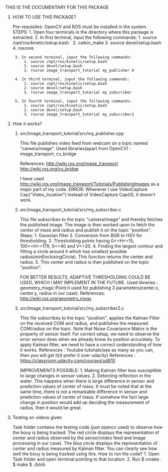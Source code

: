 THIS IS THE DOCUMENTARY FOR THIS PACKAGE

1. HOW TO USE THIS PACKAGE?

	Pre-requisites: OpenCV and ROS must be installed in the system.
	STEPS:
		1. Open four terminals in the directory where this package is extracted.
		2. In first terminal, input the following commands:
			1. source /opt/ros/kinetic/setup.bash
		`	2. catkin_make
			3. source devel/setup.bash
			4. roscore
		
		3. In second terminal, input the following commands:
			1. source /opt/ros/kinetic/setup.bash
			2. source devel/setup.bash
			3. rosrun image_transport_tutorial my_publisher 0

		4. In third terminal, input the following commands:
			1. source /opt/ros/kinetic/setup.bash
			2. source devel/setup.bash
			3. rosrun image_transport_tutorial my_subscriber

		5. In fourth terminal, input the following commands:
			1. source /opt/ros/kinetic/setup.bash
			2. source devel/setup.bash
			3. rosrun image_transport_tutorial my_subscriber2 





2. How it works?
	
	1. src/image_transport_tutorial/src/my_publisher.cpp 
		
		This file publishes video feed from webcam on a topic named "camera/image".
		Used libraries(apart from OpenCV) : image_transport, cv_bridge
		
		References: 
			http://wiki.ros.org/image_transport
			http://wiki.ros.org/cv_bridge
			
		I have used http://wiki.ros.org/image_transport/Tutorials/PublishingImages as a major part of my code.
		ERROR: Whenever I use VideoCapture Cap("Video_location") instead of VideoCapture Cap(0), it doesn't work. 

	2. src/image_transport_tutorial/src/my_subscriber.c
		
		This file subscribes to the topic "camera/image" and thereby fetches the published image.
		The image is then worked upon to fetch the center of mass and radius and publish it on the topic "position".
		Steps:
			1. Gaussian filter
			2. Conversion from BGR to HSV for thresholding.
			3. Thresholding points having 0<=H<=15, 100<=H<=179, S<=40 and V<=20.
			4. Finding the largest contour and fitting a circle around it which has smallest possible radius(minEnclosingCircle). This function returns the center and radius.
			5. This center and radius is then published on the topic "position".
			
		FOR BETTER RESULTS, ADAPTIVE THRESHOLDING COULD BE USED, WHICH I MAY IMPLEMENT IN THE FUTURE.
		Used libraries : geometry_msgs::Point.h used for publishing 3 parameters(center.x, center.y, radius in our case).
		References: 
			http://wiki.ros.org/geometry_msgs
		
	
	3. src/image_transport_tutorial/src/my_subscriber2.c

		This file subscribes to the topic "position", applies the Kalman Filter on the received COM and radius, and publishes the measured COM/radius on the topic. 
		Note that Noise Covariance Matrix is the property of sensor itself. For correct setup, we need to observe the error sensor does when we already know its position accurately.
		To apply Kalman filter, we need to have a correct understanding of how it works.
		References : Youtube tutorials(see as many as you can, then you will get it)(I prefer it over udacity)
		References : https://classroom.udacity.com/courses/ud810 

		IMPROVEMENTS POSSIBLE:
			1. Making Kalman filter less susceptible to large changes in sensor values.
			2. Detecting reflection in the water. This happens when there is large difference in sensor and prediction values of center of mass. It must be noted that at the same time, there is not a remarkable difference in sensor and prediction values of center of mass. If somehow the fact large change in position would add up deciding the measurement of radius, then it would be great. 
		
3. Testing on videos given

	Task folder contains the testing code (just opencv used) to observe how the bouy is being tracked.
	The red circle displays the representation of center and radius observed by the sensor(video feed and image processing in our case).
	The blue circle displays the representation of center and radius measured by Kalman filter. 
	You can clearly see how well the bouy is being tracked using this.
	How to run the code?
		1. Open Task folder and open terminal pointing to that location.
		2. Run 
			$ cmake .
			$ make
			$ ./blob
			
	
  
